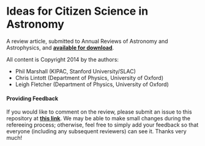 # Ideas for Citizen Science in Astronomy

A review article, submitted to Annual Reviews of Astronomy and Astrophysics, and **[available for download](https://github.com/drphilmarshall/Ideas-for-Citizen-Science-in-Astronomy/raw/master/review.pdf)**.

All content is Copyright 2014 by the authors: 
* Phil Marshall (KIPAC, Stanford University/SLAC)
* Chris Lintott (Department of Physics, University of Oxford)
* Leigh Fletcher (Department of Physics, University of Oxford)


#### Providing Feedback

If you would like to comment on the review, please submit an issue to this
repository at **[this
link](https://github.com/drphilmarshall/Ideas-for-Citizen-Science-in-Astronomy/issues)**.
We may be able to make small changes during the refereeing process; otherwise, feel free to simply add your feedback so that everyone (including any subsequent reviewers) can see it. Thanks very much!
